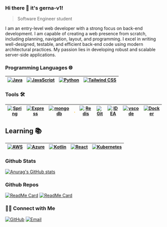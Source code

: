 
### Hi there 👋 it's gerna-v1!

> Software Engineer student

I am an entry-level web developer with a strong focus on back-end development. I am capable of creating a web presence from scratch, including planning, navigation, layout, and programming. I excel in writing well-designed, testable, and efficient back-end code using modern architectural practices. My passion lies in developing robust and scalable server-side applications.

### Programming Languages 🌐

| [<img src="https://cdn.jsdelivr.net/npm/programming-languages-logos/src/java/java.png" alt="Java" width="24">](https://www.java.com/) | [<img src="https://cdn.jsdelivr.net/npm/programming-languages-logos/src/javascript/javascript.png" alt="JavaScript" width="24">](https://www.javascript.com/) | [<img src="https://cdn.jsdelivr.net/npm/programming-languages-logos/src/python/python.png" alt="Python" width="24">](https://www.python.org/) | [<img src="https://cdn.jsdelivr.net/npm/programming-languages-logos/src/cpp/cpp.png" alt="Tailwind CSS" width="24">](https://learncpp.com/) |
|---|---|---|---|

### Tools 🛠️

| [<img src='https://cdn.jsdelivr.net/gh/devicons/devicon@latest/icons/spring/spring-original.svg' alt="Spring" width="24">](https://spring.io/) | [<img src='https://cdn.jsdelivr.net/gh/devicons/devicon@latest/icons/express/express-original.svg' alt="Express" width="24">](https://spring.io/) | [<img src='https://cdn.jsdelivr.net/gh/devicons/devicon@latest/icons/mongodb/mongodb-plain-wordmark.svg' alt="mongodb" width="24">](https://www.mongodb.com/) |  [<img src="https://raw.githubusercontent.com/github/explore/80688e429a7d4ef2fca1e82350fe8e3517d3494d/topics/firebase/firebase.png" alt="firebase" width="24">](https://firebase.google.com/) |  [<img src="https://cdn.jsdelivr.net/gh/devicons/devicon@latest/icons/redis/redis-original.svg" alt="Redis" width="24">](https://redis.io/) | [<img src="https://cdn.jsdelivr.net/gh/devicons/devicon@latest/icons/git/git-original-wordmark.svg" alt="Git" width="24">](https://git-scm.com/) |  [<img src="https://cdn.jsdelivr.net/gh/devicons/devicon@latest/icons/intellij/intellij-original.svg" alt="IDEA" width="24">](https://www.jetbrains.com/idea/) | [<img src="https://cdn.jsdelivr.net/gh/devicons/devicon@latest/icons/vscode/vscode-original.svg" alt="vscode" width="24">](https://code.visualstudio.com/) | [<img src="https://cdn.jsdelivr.net/gh/devicons/devicon@latest/icons/docker/docker-plain-wordmark.svg" alt="Docker" width="24">](https://docker.com/)  
|---|---|---|---|---|---|---|---|---|

## Learning 📚

| [<img src="https://cdn.jsdelivr.net/gh/devicons/devicon@latest/icons/amazonwebservices/amazonwebservices-original-wordmark.svg" alt="AWS" width="24">](https://aws.amazon.com/) | [<img src="https://cdn.jsdelivr.net/gh/devicons/devicon@latest/icons/azure/azure-original.svg" alt="Azure" width="24">](https://azure.microsoft.com/) | [<img src="https://cdn.jsdelivr.net/gh/devicons/devicon@latest/icons/kotlin/kotlin-original.svg" alt="Kotlin" width="24">](https://kotlinlang.org/) | [<img src="https://cdn.jsdelivr.net/gh/devicons/devicon@latest/icons/react/react-original.svg" alt="React" width="24">](https://reactjs.org/) | [<img src="https://cdn.jsdelivr.net/gh/devicons/devicon@latest/icons/kubernetes/kubernetes-original.svg" alt="Kubernetes" width="24">](https://kubernetes.io/) |
|---|---|---|---|---|

### Github Stats

[![Anurag's GitHub stats](https://github-readme-stats.vercel.app/api?username=gerna-v1)](https://github.com/gerna-v1/github-readme-stats)

### Github Repos

[![ReadMe Card](https://github-readme-stats.vercel.app/api/pin/?username=gerna-v1&repo=BankSystem&show_owner=true)](https://github.com/gerna-v1/BankSystem)
[![ReadMe Card](https://github-readme-stats.vercel.app/api/pin/?username=gerna-v1&repo=Pokedex&show_owner=true)](https://gerna-v1.github.io/Pokedex/)

### 🤝🏻 Connect with Me

[![GitHub](https://img.shields.io/badge/GitHub-%23121011.svg?logo=github&logoColor=white)](https://github.com/gerna-v1)
[![Email](https://img.shields.io/badge/Email-gerandnav05@gmail.com-blue?style=flat&logo=gmail)](mailto:gerandnav05@gmail.com)

